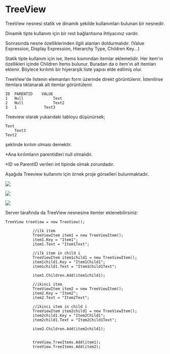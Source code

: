 # TreeView

TreeView nesnesi statik ve dinamik şekilde kullanımları bulunan bir nesnedir.

Dinamik tipte kullanım için bir rest bağlantısına ihtiyacınız vardır.

Sonrasında nesne özelliklerinden ilgili alanları doldurmalıdır. (Value Expression, Display Expression, Hierarchy Type, Children Key...)

Statik tipte kullanım için ise, Items kısmından itemlar eklemelidir. Her item'ın özellikleri içinde Children Items bulunur. Buradan da o item'ın alt itemları eklenir. Böylece kırılımlı bir hiyerarşik liste yapısı elde edilmiş olur.

TreeView'de listenin elemanları form üzerinde direkt görüntülenir. İstenilirse itemlara tıklanarak alt itemlar görüntülenir.

```
ID	PARENTID	VALUE
1	Null	         Text
2	Null	         Text2
3	1	         Text3

```

Treeview olarak yukarıdaki tabloyu düşünürsek;

```
Text
    Text3
Text2

```

şeklinde kırılım olması demektir.


*Ana kırılımların parentidleri null olmalıdır.

*ID ve ParentID verileri int tipinde olmak zorundadır.

Aşağıda Treeview kullanımı için örnek proje görselleri bulunmaktadır.



![](https://docsbimser.blob.core.windows.net/imagecontainer/treeview-sql-71c4fe05-aa90-4b3b-9054-590f6373e590.png)

![](https://docsbimser.blob.core.windows.net/imagecontainer/treeview-1-a41f6659-9927-457f-aeb6-51bbb702e54f.png)

![](https://docsbimser.blob.core.windows.net/imagecontainer/treeview2-3fef0c15-748b-4006-a0c4-bb897211f70a.png)

Server tarafında da TreeView nesnesine itemler eklenebilirsiniz:

```
TreeView treeView = new TreeView();

            //ilk item
            TreeViewItem item1 = new TreeViewItem();
            item1.Key = "Item1";
            item1.Text = "Item1Text";

            //ilk item in child i
            TreeViewItem item1child1 = new TreeViewItem();
            item1child1.Key = "Item1Child1";
            item1child1.Text = "Item1Child1Text";

            item1.Children.Add(item1child1);

            //ikinci item
            TreeViewItem item2 = new TreeViewItem();
            item2.Key = "Item2";
            item2.Text = "Item2Text";

            //ikinci item in child i
            TreeViewItem item2child1 = new TreeViewItem();
            item2child1.Key = "Item2Child1";
            item2child1.Text = "Item2Child1Text";

            item2.Children.Add(item2child1);


            treeView.TreeItems.Add(item1);
            treeView.TreeItems.Add(item2);

```


